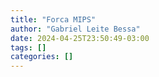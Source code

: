 ```yaml
---
title: "Forca MIPS"
author: "Gabriel Leite Bessa"
date: 2024-04-25T23:50:49-03:00
tags: []
categories: []
---
```


